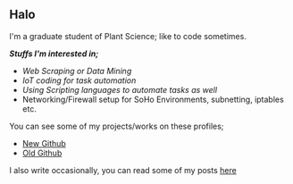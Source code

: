 ## Halo

I'm a graduate student of Plant Science; like to code sometimes.

***Stuffs I'm interested in;***

- _Web Scraping or Data Mining_
- _IoT coding for task automation_
- _Using Scripting languages to automate tasks as well_
- Networking/Firewall setup for SoHo Environments, subnetting, iptables etc.

You can see some of my projects/works on these profiles;

- [New Github](https://github.com/samiulahmedjoy?tab=repositories)
- [Old Github](https://github.com/samiuljoy?tab=repositories)

I also write occasionally, you can read some of my posts [here](https://samiuljoy.github.io)
